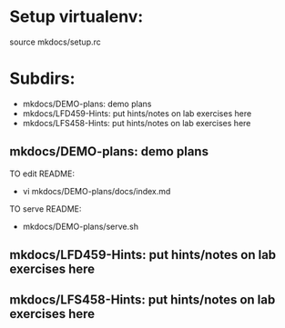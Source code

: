 
# Setup virtualenv:

source mkdocs/setup.rc

# Subdirs:
- mkdocs/DEMO-plans: demo plans
- mkdocs/LFD459-Hints: put hints/notes on lab exercises here
- mkdocs/LFS458-Hints: put hints/notes on lab exercises here

## mkdocs/DEMO-plans: demo plans

TO edit README:
- vi mkdocs/DEMO-plans/docs/index.md

TO serve README:
- mkdocs/DEMO-plans/serve.sh


## mkdocs/LFD459-Hints: put hints/notes on lab exercises here

## mkdocs/LFS458-Hints: put hints/notes on lab exercises here

